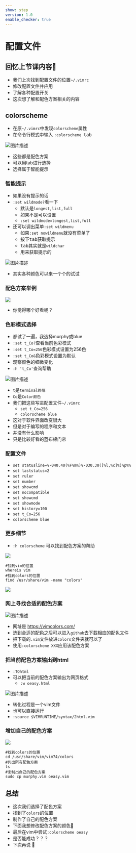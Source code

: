 ```yaml
---
show: step
version: 1.0
enable_checker: true
---
```


# 配置文件

## 回忆上节课内容🤔

- 我们上次找到配置文件的位置`~/.vimrc`
- 修改配置文件并应用
- 了解各种配置开关
- 这次想了解和配色方案相关的内容

## colorscheme

- 在原`~/.vimrc`中发现`colorscheme`属性
- 在命令行模式中输入 `:colorscheme `<kbd>tab</kbd>

![图片描述](https://doc.shiyanlou.com/courses/uid1190679-20210709-1625838558260)


- 这些都是配色方案
- 可以用tab进行选择
- 选择属于智能提示

### 智能提示



- 如果没有提示的话
- `:set wildmode?`看一下
	- 默认是`longest,list,full`
	- 如果不是可以设置
	- `:set wildmode=longest,list,full`
- 还可以调出菜单`:set wildmenu`
	- 如果`:set nowildmenu`就没有菜单了
	- 按下<kbd>tab</kbd>获取提示
	- <kbd>tab</kbd>其实就是`wildchar`
	- 用来获取提示的

![图片描述](https://doc.shiyanlou.com/courses/uid1190679-20210726-1627305312535)

- 其实各种颜色可以来一个个的试试


### 配色方案举例

![](https://labfile.oss.aliyuncs.com/courses/2840/colorschemes.png)

- 你觉得哪个好看呢？

### 色彩模式选择

- 都试了一遍，我选择murphy或blue
- `:set t_Co?`查看当前色彩模式
- `:set t_Co=256`色彩模式设置为256色
- `:set t_Co&`色彩模式设置为默认
- 观察颜色的细微变化
- `:h 't_Co'`查询帮助

![图片描述](https://doc.shiyanlou.com/courses/uid1190679-20210709-1625838972495)

- `t`是`terminal终端`
- `Co`是`Color颜色`
- 我们把这些写进配置文件`~/.vimrc`
	- `set t_Co=256`
	- `colorscheme blue`
- 这对于软件界面改变很大
- 但是对于编写的程序和文本
- 并没有什么影响
- 只是比较好看的蓝布棉门帘
	
### 配置文件

- `set statusline=%-040.40(%F%m%)%-030.30([%l,%c]%)%p%%`
- `set laststatus=2`
- `set ruler` 
- `set number` 
- `set showcmd`
- `set nocompatible` 
- `set showcmd`
- `set showmode` 
- `set history=100` 
- `set t_Co=256`
- `colorscheme blue`


### 更多细节

- `:h colorscheme` 可以找到配色方案的帮助

![](https://labfile.oss.aliyuncs.com/courses/2840/helpColorScheme.png)

```shell
#找到vim的位置
whereis vim
#找到colors的位置
find /usr/share/vim -name "colors"
```
![](https://labfile.oss.aliyuncs.com/courses/2840/colorPosition.png)

### 网上寻找合适的配色方案

![图片描述](https://doc.shiyanlou.com/courses/uid1190679-20200928-1601289844844)

- 网址是 https://vimcolors.com/
- 选到合适的配色之后可以进入`github`去下载相应的配色文件
- 把下载的`.vim`文件放进`colors`文件夹就可以了
- 使用`:colorscheme XXX`应用该配色方案

### 把当前配色方案输出到html
- `:TOhtml`
- 可以把当前的配色方案输出为网页格式
	- `:w oeasy.html`

![图片描述](https://doc.shiyanlou.com/courses/uid1190679-20210723-1627049194335)

- 转化过程是一个vim文件
- 也可以直接运行
- `:source $VIMRUNTIME/syntax/2html.vim`

### 增加自己的配色方案
![](https://labfile.oss.aliyuncs.com/courses/2840/addMyColor.png)
```shell
#找到colors的位置
cd /usr/share/vim/vim74/colors
#列出所有配色方案
ls
#复制出自己的配色方案
sudo cp murphy.vim oeasy.vim
```



## 总结

- 这次我们选择了配色方案
- 找到了`colors`的位置
- 制作了自己的配色方案
- 下面我想修改配色方案的颜色🤔
- 最后在vim中尝试`:colorscheme oeasy`
- 是否能成功？？？
- 下次再说 👋







